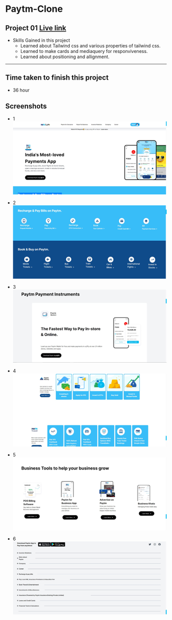 # Paytm-Clone



## Project 01  [Live link](https://paytm-clone-webapp.netlify.app/)
- Skills Gained in this project
    - Learned about Tailwind css and various properties of tailwind css.
    - Learned to make cards and mediaquery for responviveness.
    - Learned about positioning and allignment.
---

## Time taken to finish this project

- 36 hour

## Screenshots

- 1 ![](https://github.com/ujjwalsolankii/Paytm-Clone/blob/main/screenshots/Screenshot%202023-02-10%20174835.jpg?raw=true)

- 2 ![](https://github.com/ujjwalsolankii/Paytm-Clone/blob/main/screenshots/Screenshot%202023-02-10%20174917.jpg?raw=true)

- 3 ![](https://github.com/ujjwalsolankii/Paytm-Clone/blob/main/screenshots/Screenshot%202023-02-10%20175114.jpg?raw=true)

- 4 ![](https://github.com/ujjwalsolankii/Paytm-Clone/blob/main/screenshots/Screenshot%202023-02-10%20175219.jpg?raw=true)

- 5 ![](https://github.com/ujjwalsolankii/Paytm-Clone/blob/main/screenshots/Screenshot%202023-02-10%20175251.jpg?raw=true)

- 6 ![](https://github.com/ujjwalsolankii/Paytm-Clone/blob/main/screenshots/Screenshot%202023-02-10%20175150.jpg?raw=true)


